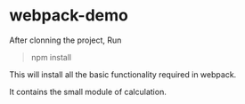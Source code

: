 # webpack-demo

After clonning the project, Run

> npm install


This will install all the basic functionality required in webpack.

It contains the small module of calculation.
